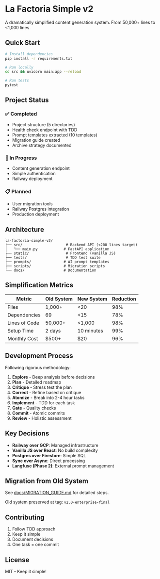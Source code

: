 # La Factoria Simple v2

A dramatically simplified content generation system. From 50,000+ lines to <1,000 lines.

## Quick Start

```bash
# Install dependencies
pip install -r requirements.txt

# Run locally
cd src && uvicorn main:app --reload

# Run tests
pytest
```

## Project Status

### ✅ Completed
- Project structure (5 directories)
- Health check endpoint with TDD
- Prompt templates extracted (10 templates)
- Migration guide created
- Archive strategy documented

### 🚧 In Progress
- Content generation endpoint
- Simple authentication
- Railway deployment

### 📋 Planned
- User migration tools
- Railway Postgres integration
- Production deployment

## Architecture

```
la-factoria-simple-v2/
├── src/                    # Backend API (<200 lines target)
│   └── main.py            # FastAPI application
├── static/                 # Frontend (vanilla JS)
├── tests/                  # TDD test suite
├── prompts/               # AI prompt templates
├── scripts/               # Migration scripts
└── docs/                  # Documentation
```

## Simplification Metrics

| Metric | Old System | New System | Reduction |
|--------|------------|------------|-----------|
| Files | 1,000+ | <20 | 98% |
| Dependencies | 69 | <15 | 78% |
| Lines of Code | 50,000+ | <1,000 | 98% |
| Setup Time | 2 days | 10 minutes | 99% |
| Monthly Cost | $500+ | $20 | 96% |

## Development Process

Following rigorous methodology:
1. **Explore** - Deep analysis before decisions
2. **Plan** - Detailed roadmap
3. **Critique** - Stress test the plan  
4. **Correct** - Refine based on critique
5. **Atomize** - Break into 2-4 hour tasks
6. **Implement** - TDD for each task
7. **Gate** - Quality checks
8. **Commit** - Atomic commits
9. **Review** - Holistic assessment

## Key Decisions

- **Railway over GCP**: Managed infrastructure
- **Vanilla JS over React**: No build complexity
- **Postgres over Firestore**: Simple SQL
- **Sync over Async**: Direct processing
- **Langfuse (Phase 2)**: External prompt management

## Migration from Old System

See [docs/MIGRATION_GUIDE.md](docs/MIGRATION_GUIDE.md) for detailed steps.

Old system preserved at tag: `v2.0-enterprise-final`

## Contributing

1. Follow TDD approach
2. Keep it simple
3. Document decisions
4. One task = one commit

## License

MIT - Keep it simple!